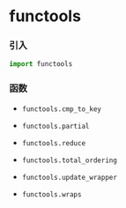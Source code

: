 functools
==================

### 引入

```python
import functools
```

### 函数

- `functools.cmp_to_key`

- `functools.partial`

- `functools.reduce`

- `functools.total_ordering`

- `functools.update_wrapper`

- `functools.wraps`